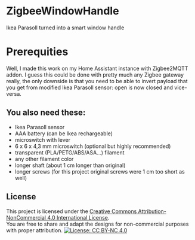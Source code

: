 # ZigbeeWindowHandle
Ikea Parasoll turned into a smart window handle

# Prerequities
Well, I made this work on my Home Assistant instance with Zigbee2MQTT addon. I guess this could be done with pretty much any Zigbee gateway really, the only downside is that you need to be able to invert payload that you get from modified Ikea Parasoll sensor: open is now closed and vice-versa.

## You also need these:
- Ikea Parasoll sensor
- AAA battery (can be Ikea rechargeable)
- microswitch with lever
- 6 x 6 x 4,3 mm microswitch (optional but highly recommended)
- transparent (PLA/PETG/ABS/ASA...) filament
- any other filament color
- longer shaft (about 1 cm longer than original)
- longer screws (for this project original screws were 1 cm too short as well)

## License
This project is licensed under the [Creative Commons Attribution-NonCommercial 4.0 International License](https://creativecommons.org/licenses/by-nc/4.0/).  
You are free to share and adapt the designs for non-commercial purposes with proper attribution.
[![License: CC BY-NC 4.0](https://img.shields.io/badge/License-CC%20BY--NC%204.0-lightgrey.svg)](https://creativecommons.org/licenses/by-nc/4.0/)

